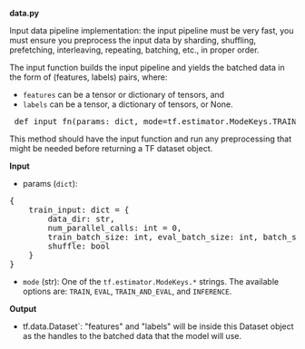 


**data.py**

Input data pipeline implementation: the input pipeline must be very fast, you must ensure you preprocess the input data by sharding, shuffling, prefetching, interleaving, repeating, batching, etc., in proper order.

The input function builds the input pipeline and yields the batched data in the form of (features, labels) pairs, where:
* `features` can be a tensor or dictionary of tensors, and
* `labels` can be a tensor, a dictionary of tensors, or None.

<pre> def input_fn(params: dict, mode=tf.estimator.ModeKeys.TRAIN) -> tf.data.Dataset: </pre>

This method should have the input function and run any preprocessing that might be needed before returning a TF dataset object.

**Input**
* params (`dict`):
<pre>
{
    train_input: dict = {
        data_dir: str,
        num_parallel_calls: int = 0,
        train_batch_size: int, eval_batch_size: int, batch_size: int,
        shuffle: bool
    }
}
</pre>

* `mode` (str): One of the `tf.estimator.ModeKeys.*` strings. The available options are: `TRAIN`, `EVAL`, `TRAIN_AND_EVAL`, and `INFERENCE`.
  
**Output**
* tf.data.Dataset`: "features" and "labels" will be inside this Dataset object as the handles to the batched data that the model will use.


